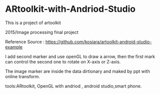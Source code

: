 # ARtoolkit-with-Andriod-Studio

This is a project of artoolkit

2015/Image processing final project

Reference Source : https://github.com/kosiara/artoolkit-android-studio-example

I add second marker and use openGL to draw a arrow,
then the first mark can control the second one to rotate on X-axis or Z-axis.

The image marker are inside the data dirtionary and maked by ppt with online transform.

tools:ARtoolkit, OpenGL with andriod , android studio,smart phone.
